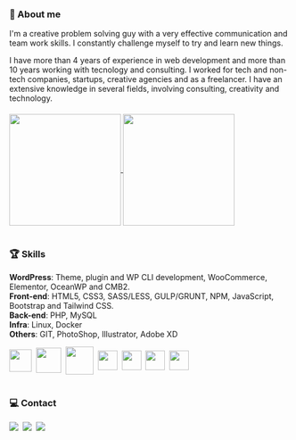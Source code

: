 ### 🚀 About me

I'm a creative problem solving guy with a very effective communication and team work skills. I constantly challenge myself to try and learn new things.

I have more than 4 years of experience in web development and more than 10 years working with tecnology and consulting. I worked for tech and non-tech companies, startups, creative agencies and as a freelancer. I have an extensive knowledge in several fields, involving consulting, creativity and technology. 
&nbsp;
<div style="margin-top: 20px">
<a href="https://github.com/webersonloureiro">
  <img height=200 align="center" src="https://github-readme-stats.vercel.app/api?username=webersonloureiro&show_icons=true&include_all_commits=true&count_private=true&theme=material-palenight" />
</a>
<a href="https://github.com/webersonloureiro">
  <img height=200 align="center" src="https://github-readme-stats.vercel.app/api/top-langs?username=webersonloureiro&layout=compact&card_width=320&theme=material-palenight" />
</a>
</div>
&nbsp;


### 🏆 Skills

**WordPress**: Theme, plugin and WP CLI development, WooCommerce, Elementor, OceanWP and CMB2.<br />
**Front-end**: HTML5, CSS3, SASS/LESS, GULP/GRUNT, NPM, JavaScript, Bootstrap and Tailwind CSS.<br />
**Back-end**: PHP, MySQL<br />
**Infra**: Linux, Docker<br />
**Others**: GIT, PhotoShop, Illustrator, Adobe XD
<div>
<img src="https://cdn.jsdelivr.net/gh/devicons/devicon/icons/wordpress/wordpress-plain.svg" width="40" align="center" />&nbsp;
<img src="https://cdn.jsdelivr.net/gh/devicons/devicon/icons/woocommerce/woocommerce-original.svg" width="45" align="center" />&nbsp;
<img src="https://cdn.jsdelivr.net/gh/devicons/devicon/icons/php/php-original.svg" width="50" align="center" />&nbsp;
<img src="https://cdn.jsdelivr.net/gh/devicons/devicon/icons/javascript/javascript-original.svg" width="35" align="center" />&nbsp;
<img src="https://cdn.jsdelivr.net/gh/devicons/devicon/icons/typescript/typescript-original.svg" width="35" align="center" />&nbsp;
<img src="https://cdn.jsdelivr.net/gh/devicons/devicon/icons/react/react-original.svg" width="35" align="center" />&nbsp;
<img src="https://cdn.jsdelivr.net/gh/devicons/devicon/icons/linux/linux-original.svg" width="35" align="center" />
</div>
&nbsp;

### 💻 Contact
<div>
  <a hre="https://weberson.dev/" target="_blank"><img src="https://img.shields.io/badge/Wordpress-21759B?style=for-the-badge&logo=wordpress&logoColor=white" align="center"></a>&nbsp;
  <a hre="mailto:weberson.loureiro@gmail.com" target="_blank"><img src="https://img.shields.io/badge/Gmail-D14836?style=for-the-badge&logo=gmail&logoColor=white" align="center"></a>&nbsp;
  <a hre="https://www.linkedin.com/in/webersonloureiro/" target="_blank"><img src="https://img.shields.io/badge/LinkedIn-0077B5?style=for-the-badge&logo=linkedin&logoColor=white" align="center"></a>
</div>

          
         

